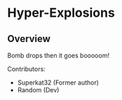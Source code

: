 # Hyper-Explosions

## Overview
Bomb drops then it goes booooom!

Contributors: 
- Superkat32 (Former author)
- Random (Dev)

